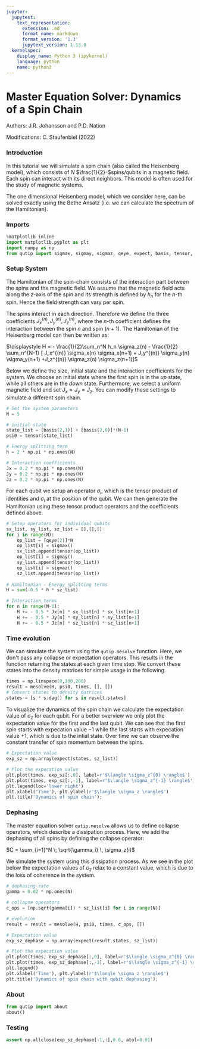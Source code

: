 ```yaml
---
jupyter:
  jupytext:
    text_representation:
      extension: .md
      format_name: markdown
      format_version: '1.3'
      jupytext_version: 1.13.8
  kernelspec:
    display_name: Python 3 (ipykernel)
    language: python
    name: python3
---
```


# Master Equation Solver: Dynamics of a Spin Chain


Authors: J.R. Johansson and P.D. Nation

Modifications: C. Staufenbiel (2022)

### Introduction

In this tutorial we will simulate a spin chain (also called the Heisenberg model), which consists of $N$ $\frac{1}{2}-$spins/qubits in a magnetic field. Each spin can interact with its direct neighbors. This model is often used for the study of magnetic systems.

The one dimensional Heisenberg model, which we consider here, can be solved exactly using the Bethe Ansatz (i.e. we can calculate the spectrum of the Hamiltonian).
### Imports

```python
%matplotlib inline
import matplotlib.pyplot as plt
import numpy as np
from qutip import sigmax, sigmay, sigmaz, qeye, expect, basis, tensor, mesolve
```

### Setup System
The Hamiltonian of the spin-chain consists of the interaction part between the spins and the magnetic field. We assume that the magnetic field acts along the $z$-axis of the spin and its strength is defined by $h_n$ for the $n$-th spin. Hence the field strength can vary per spin. 

The spins interact in each direction. Therefore we define the three coefficients $J_x^{(n)}, J_y^{(n)}, J_z^{(n)}$, where the $n$-th coefficient defines the interaction between the spin $n$ and spin $(n+1)$. The Hamiltonian of the Heisenberg model can then be written as:

$\displaystyle H = - \frac{1}{2}\sum_n^N h_n \sigma_z(n) - \frac{1}{2} \sum_n^{N-1} [ J_x^{(n)} \sigma_x(n) \sigma_x(n+1) + J_y^{(n)} \sigma_y(n) \sigma_y(n+1) +J_z^{(n)} \sigma_z(n) \sigma_z(n+1)]$

Below we define the size, initial state and the interaction coefficients for the system. We choose an initial state where the first spin is in the *up* state, while all others are in the *down* state. Furthermore, we select a uniform magnetic field and set $J_x = J_y = J_z$. You can modify these settings to simulate a different spin chain.

```python
# Set the system parameters
N = 5

# initial state
state_list = [basis(2,1)] + [basis(2,0)]*(N-1)
psi0 = tensor(state_list)

# Energy splitting term
h = 2 * np.pi * np.ones(N)

# Interaction coefficients
Jx = 0.2 * np.pi * np.ones(N)
Jy = 0.2 * np.pi * np.ones(N)
Jz = 0.2 * np.pi * np.ones(N)
```

For each qubit we setup an operator $\sigma_i$, which is the tensor product of identities and $\sigma_i$ at the position of the qubit. We can then generate the Hamiltonian using these tensor product operators and the coefficients defined above. 

```python
# Setup operators for individual qubits
sx_list, sy_list, sz_list = [],[],[]
for i in range(N):
    op_list = [qeye(2)]*N
    op_list[i] = sigmax()
    sx_list.append(tensor(op_list))
    op_list[i] = sigmay()
    sy_list.append(tensor(op_list))
    op_list[i] = sigmaz()
    sz_list.append(tensor(op_list))
    
# Hamiltonian - Energy splitting terms
H = sum(-0.5 * h * sz_list)

# Interaction terms
for n in range(N-1):
    H += - 0.5 * Jx[n] * sx_list[n] * sx_list[n+1]
    H += - 0.5 * Jy[n] * sy_list[n] * sy_list[n+1]
    H += - 0.5 * Jz[n] * sz_list[n] * sz_list[n+1]
```

### Time evolution
We can simulate the system using the `qutip.mesolve` function. Here, we don't pass any collapse or expectation operators. This results in the function returning the states at each given time step. We convert these states into the density matrices for simple usage in the following.

```python
times = np.linspace(0,100,200)
result = mesolve(H, psi0, times, [], [])
# Convert states to density matrices
states = [s * s.dag() for s in result.states]
```

To visualize the dynamics of the spin chain we calculate the expectation value of $\sigma_z$ for each qubit. For a better overview we only plot the expectation value for the first and the last qubit. We can see that the first spin starts with expecation value $-1$ while the last starts with expecation value $+1$, which is due to the intial state. Over time we can observe the constant transfer of spin momentum between the spins.

```python
# Expectation value
exp_sz = np.array(expect(states, sz_list))

# Plot the expecation value
plt.plot(times, exp_sz[:,0], label=r'$\langle \sigma_z^{0} \rangle$')
plt.plot(times, exp_sz[:,-1], label=r'$\langle \sigma_z^{-1} \rangle$')
plt.legend(loc='lower right')
plt.xlabel('Time'), plt.ylabel(r'$\langle \sigma_z \rangle$')
plt.title('Dynamics of spin chain');
```

### Dephasing

The master equation solver `qutip.mesolve` allows us to define collapse operators, which describe a dissipation process. Here, we add the dephasing of all spins by defining the collapse operator:

$C = \sum_{i=1}^N \; \sqrt{\gamma_i} \, \sigma_z(i)$

We simulate the system using this dissipation process. As we see in the plot below the expectation values of $\sigma_z$ relax to a constant value, which is due to the loss of coherence in the system.

```python
# dephasing rate
gamma = 0.02 * np.ones(N)

# collapse operators
c_ops = [np.sqrt(gamma[i]) * sz_list[i] for i in range(N)]

# evolution
result = result = mesolve(H, psi0, times, c_ops, [])

# Expectation value
exp_sz_dephase = np.array(expect(result.states, sz_list))

# Plot the expecation value
plt.plot(times, exp_sz_dephase[:,0], label=r'$\langle \sigma_z^{0} \rangle$')
plt.plot(times, exp_sz_dephase[:,-1], label=r'$\langle \sigma_z^{-1} \rangle$')
plt.legend()
plt.xlabel('Time'), plt.ylabel(r'$\langle \sigma_z \rangle$')
plt.title('Dynamics of spin chain with qubit dephasing');
```

### About

```python
from qutip import about
about()
```

### Testing

```python
assert np.allclose(exp_sz_dephase[-1,:],0.6, atol=0.01)
```
